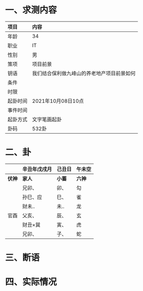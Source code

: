 # 一、求测内容
|项目|内容|
|:-|:-|
|年龄|34|
|职业|IT|
|性别|男|
|策项|项目前景|
|钥语|我们结合保利做九峰山的养老地产项目前景如何|
|条件||
|时限||
|起卦时间|2021年10月08日10点|
|事件时间||
|起卦方式|文字笔画起卦|
|卦码|532卦|

# 二、卦
||辛丑年戊戌月|己丑日|午未空|
|:-|:-|:-|:-|
|**伏神**|**家人**|**小蓄**|**六神**|
||兄卯、|卯、|勾|
||孙巳、应|巳、|雀|
||财未..|未..|龙|
|官酉|父亥、|辰、|玄|
||财丑×巽|寅、|虎|
||兄卯、|子、|蛇|


# 三、断语

# 四、实际情况